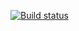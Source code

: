 [![Build status](https://ci.appveyor.com/api/projects/status/5nqq6hqevcpniedg/branch/master?svg=true)](https://ci.appveyor.com/project/imperfectSD/web/branch/master)
